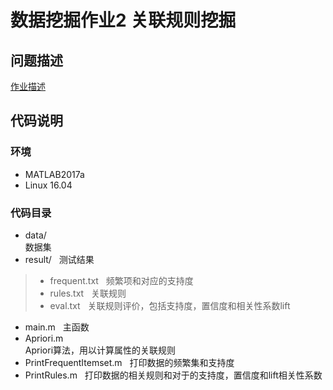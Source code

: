 # 数据挖掘作业2 关联规则挖掘
## 问题描述 
[作业描述](https://bitdm.github.io/2018/assignment2/)
## 代码说明
### 环境
* MATLAB2017a
* Linux 16.04
### 代码目录
* data/  
数据集
* result/  
测试结果
> - frequent.txt  
频繁项和对应的支持度
> - rules.txt  
关联规则
> - eval.txt  
关联规则评价，包括支持度，置信度和相关性系数lift
* main.m  
主函数
* Apriori.m  
Apriori算法，用以计算属性的关联规则
* PrintFrequentItemset.m  
打印数据的频繁集和支持度
* PrintRules.m  
打印数据的相关规则和对于的支持度，置信度和lift相关性系数
